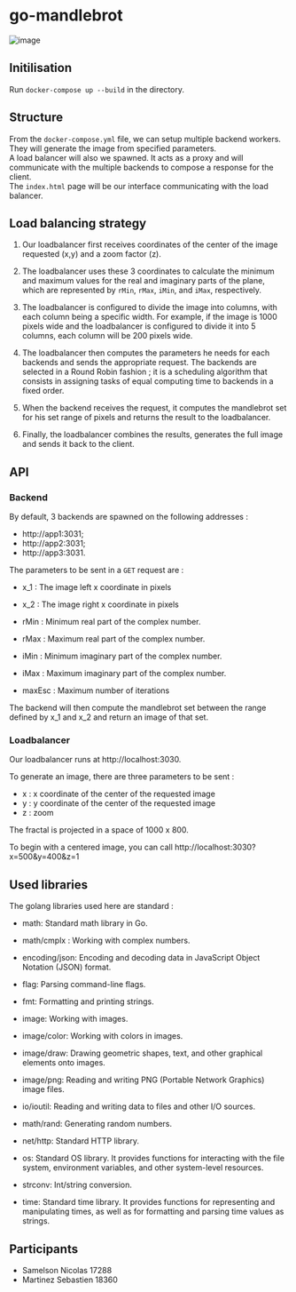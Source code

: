 # go-mandlebrot
![image](https://user-images.githubusercontent.com/35641452/209961306-8b353fef-a0bf-446e-900d-a7040b9e73e1.png)

## Initilisation 
Run `docker-compose up --build` in the directory. 

## Structure
From the `docker-compose.yml` file, we can setup multiple backend workers.  
They will generate the image from specified parameters.   
A load balancer will also we spawned. It acts as a proxy and will communicate with the multiple backends to compose a response for the client.  
The `index.html` page will be our interface communicating with the load balancer. 

## Load balancing strategy 

1. Our loadbalancer first receives coordinates of the center of the image requested (x,y) and a zoom factor (z).   

2. The loadbalancer uses these 3 coordinates to calculate the minimum and maximum values for the real and imaginary parts of the plane, which are represented by `rMin`, `rMax`, `iMin`, and `iMax`, respectively.

3. The loadbalancer is configured to divide the image into columns, with each column being a specific width. For example, if the image is 1000 pixels wide and the loadbalancer is configured to divide it into 5 columns, each column will be 200 pixels wide. 

4. The loadbalancer then computes the parameters he needs for each backends and sends the appropriate request. The backends are selected in a Round Robin fashion ; it is a scheduling algorithm that consists in assigning tasks of equal computing time to backends in a fixed order.   

5. When the backend receives the request, it computes the mandlebrot set for his set range of pixels and returns the result to the loadbalancer. 
6. Finally, the loadbalancer combines the results, generates the full image and sends it back to the client. 

## API
### Backend 

By default, 3 backends are spawned on the following addresses : 
- http://app1:3031;
- http://app2:3031;
- http://app3:3031.
 

The parameters to be sent in a `GET` request are : 
- x_1 : The image left x coordinate in pixels
- x_2 : The image right x coordinate in pixels

- rMin : Minimum real part of the complex number.
- rMax : Maximum real part of the complex number.
- iMin : Minimum imaginary part of the complex number.
- iMax : Maximum imaginary part of the complex number.
- maxEsc : Maximum number of iterations

The backend will then compute the mandlebrot set between the range defined by x_1 and x_2 and return an image of that set.  

### Loadbalancer

Our loadbalancer runs at http://localhost:3030. 

To generate an image, there are three parameters to be sent : 
- x : x coordinate of the center of the requested image
- y : y coordinate of the center of the requested image
- z : zoom

The fractal is projected in a space of 1000 x 800. 

To begin with a centered image, you can call http://localhost:3030?x=500&y=400&z=1



## Used libraries
The golang libraries used here are standard : 
- math: Standard math library in Go. 
- math/cmplx : Working with complex numbers. 

- encoding/json: Encoding and decoding data in JavaScript Object Notation (JSON) format.

- flag: Parsing command-line flags.

- fmt: Formatting and printing strings. 

- image: Working with images. 

- image/color: Working with colors in images.

- image/draw: Drawing geometric shapes, text, and other graphical elements onto images.

- image/png: Reading and writing PNG (Portable Network Graphics) image files.

- io/ioutil: Reading and writing data to files and other I/O sources.

- math/rand: Generating random numbers.

- net/http: Standard HTTP library.
- os: Standard OS library. It provides functions for interacting with the file system, environment variables, and other system-level resources.
- strconv: Int/string conversion. 
- time: Standard time library. It provides functions for representing and manipulating times, as well as for formatting and parsing time values as strings.

## Participants
- Samelson Nicolas 17288
- Martinez Sebastien 18360